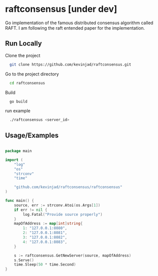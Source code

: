 
# raftconsensus [under dev]

Go implementation of the famous distributed consensus algorithm called RAFT. I am following the raft entended paper for the implementation.




## Run Locally

Clone the project

```bash
  git clone https://github.com/kevinjad/raftconsensus.git
```

Go to the project directory

```bash
  cd raftconsensus
```

Build

```bash
  go build
```

run example

```bash
  ./raftconsensus <server_id>
```


## Usage/Examples

```go

package main

import (
	"log"
	"os"
	"strconv"
	"time"

	"github.com/kevinjad/raftconsensus/raftconsensus"
)

func main() {
	source, err := strconv.Atoi(os.Args[1])
	if err != nil {
		log.Fatal("Provide source properly")
	}
	mapOfAddress := map[int]string{
		1: "127.0.0.1:8080",
		2: "127.0.0.1:8081",
		3: "127.0.0.1:8082",
		4: "127.0.0.1:8083",
	}

	s := raftconsensus.GetNewServer(source, mapOfAddress)
	s.Serve()
	time.Sleep(50 * time.Second)
}


```
